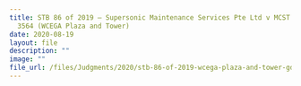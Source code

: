 ```yaml
---
title: STB 86 of 2019 – Supersonic Maintenance Services Pte Ltd v MCST Plan No
  3564 (WCEGA Plaza and Tower)
date: 2020-08-19
layout: file
description: ""
image: ""
file_url: /files/Judgments/2020/stb-86-of-2019-wcega-plaza-and-tower-gd.pdf
---
```

